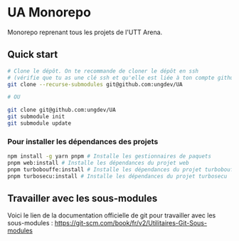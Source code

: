 # UA Monorepo

Monorepo reprenant tous les projets de l'UTT Arena.

## Quick start

```sh
# Clone le dépôt. On te recommande de cloner le dépôt en ssh
# (vérifie que tu as une clé ssh et qu'elle est liée à ton compte github)
git clone --recurse-submodules git@github.com:ungdev/UA

# OU

git clone git@github.com:ungdev/UA
git submodule init
git submodule update
```

### Pour installer les dépendances des projets

```sh
npm install -g yarn pnpm # Installe les gestionnaires de paquets 
pnpm web:install # Installe les dépendances du projet web
pnpm turbobouffe:install # Installe les dépendances du projet turbobouffe
pnpm turbosecu:install # Installe les dépendances du projet turbosecu
```

## Travailler avec les sous-modules

Voici le lien de la documentation officielle de git pour travailler avec les sous-modules : https://git-scm.com/book/fr/v2/Utilitaires-Git-Sous-modules